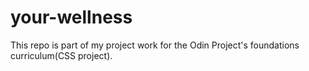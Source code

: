 # your-wellness
This repo is part of my project work for the Odin Project's foundations curriculum(CSS project). 
